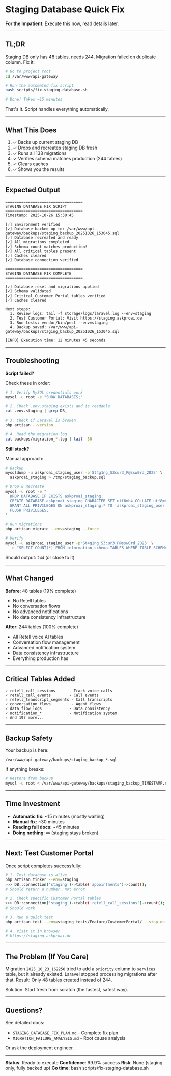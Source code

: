 # Staging Database Quick Fix

**For the Impatient**: Execute this now, read details later.

---

## TL;DR

Staging DB only has 48 tables, needs 244. Migration failed on duplicate column. Fix it:

```bash
# Go to project root
cd /var/www/api-gateway

# Run the automated fix script
bash scripts/fix-staging-database.sh

# Done! Takes ~15 minutes
```

That's it. Script handles everything automatically.

---

## What This Does

1. ✓ Backs up current staging DB
2. ✓ Drops and recreates staging DB fresh
3. ✓ Runs all 138 migrations
4. ✓ Verifies schema matches production (244 tables)
5. ✓ Clears caches
6. ✓ Shows you the results

---

## Expected Output

```
==================================
STAGING DATABASE FIX SCRIPT
==================================
Timestamp: 2025-10-26 15:30:45

[✓] Environment verified
[✓] Database backed up to: /var/www/api-gateway/backups/staging_backup_20251026_153045.sql
[✓] Database recreated and ready
[✓] All migrations completed
[✓] Schema count matches production!
[✓] All critical tables present
[✓] Caches cleared
[✓] Database connection verified

==================================
STAGING DATABASE FIX COMPLETE
==================================

[✓] Database reset and migrations applied
[✓] Schema validated
[✓] Critical Customer Portal tables verified
[✓] Caches cleared

Next steps:
  1. Review logs: tail -f storage/logs/laravel.log --env=staging
  2. Test Customer Portal: Visit https://staging.askproai.de
  3. Run tests: vendor/bin/pest --env=staging
  4. Backup saved: /var/www/api-gateway/backups/staging_backup_20251026_153045.sql

[INFO] Execution time: 12 minutes 45 seconds
```

---

## Troubleshooting

**Script failed?**

Check these in order:

```bash
# 1. Verify MySQL credentials work
mysql -u root -e "SHOW DATABASES;"

# 2. Check .env.staging exists and is readable
cat .env.staging | grep DB_

# 3. Check if Laravel is broken
php artisan --version

# 4. Read the migration log
cat backups/migration_*.log | tail -50
```

**Still stuck?**

Manual approach:

```bash
# Backup
mysqldump -u askproai_staging_user -p'St4g1ng_S3cur3_P@ssw0rd_2025' \
  askproai_staging > /tmp/staging_backup.sql

# Drop & Recreate
mysql -u root -e "
  DROP DATABASE IF EXISTS askproai_staging;
  CREATE DATABASE askproai_staging CHARACTER SET utf8mb4 COLLATE utf8mb4_unicode_ci;
  GRANT ALL PRIVILEGES ON askproai_staging.* TO 'askproai_staging_user'@'localhost';
  FLUSH PRIVILEGES;
"

# Run migrations
php artisan migrate --env=staging --force

# Verify
mysql -u askproai_staging_user -p'St4g1ng_S3cur3_P@ssw0rd_2025' \
  -e "SELECT COUNT(*) FROM information_schema.TABLES WHERE TABLE_SCHEMA='askproai_staging';"
```

Should output: `244` (or close to it)

---

## What Changed

**Before**: 48 tables (19% complete)
- No Retell tables
- No conversation flows
- No advanced notifications
- No data consistency infrastructure

**After**: 244 tables (100% complete)
- All Retell voice AI tables
- Conversation flow management
- Advanced notification system
- Data consistency infrastructure
- Everything production has

---

## Critical Tables Added

```
✓ retell_call_sessions      - Track voice calls
✓ retell_call_events        - Call events
✓ retell_transcript_segments - Call transcripts
✓ conversation_flows         - Agent flows
✓ data_flow_logs            - Data consistency
✓ notification_*            - Notification system
✓ And 197 more...
```

---

## Backup Safety

Your backup is here:
```
/var/www/api-gateway/backups/staging_backup_*.sql
```

If anything breaks:
```bash
# Restore from backup
mysql -u root < /var/www/api-gateway/backups/staging_backup_TIMESTAMP.sql
```

---

## Time Investment

- **Automatic fix**: ~15 minutes (mostly waiting)
- **Manual fix**: ~30 minutes
- **Reading full docs**: ~45 minutes
- **Doing nothing**: ∞ (staging stays broken)

---

## Next: Test Customer Portal

Once script completes successfully:

```bash
# 1. Test database is alive
php artisan tinker --env=staging
>>> DB::connection('staging')->table('appointments')->count();
# Should return a number, not error

# 2. Check specific Customer Portal tables
>>> DB::connection('staging')->table('retell_call_sessions')->count();
# Should work

# 3. Run a quick test
php artisan test --env=staging tests/Feature/CustomerPortal/ --stop-on-failure

# 4. Visit it in browser
# https://staging.askproai.de
```

---

## The Problem (If You Care)

Migration `2025_10_23_162250` tried to add a `priority` column to `services` table, but it already existed. Laravel stopped processing migrations after that. Result: Only 48 tables created instead of 244.

Solution: Start fresh from scratch (the fastest, safest way).

---

## Questions?

See detailed docs:
- `STAGING_DATABASE_FIX_PLAN.md` - Complete fix plan
- `MIGRATION_FAILURE_ANALYSIS.md` - Root cause analysis

Or ask the deployment engineer.

---

**Status**: Ready to execute
**Confidence**: 99.9% success
**Risk**: None (staging only, fully backed up)
**Go time**: bash scripts/fix-staging-database.sh
